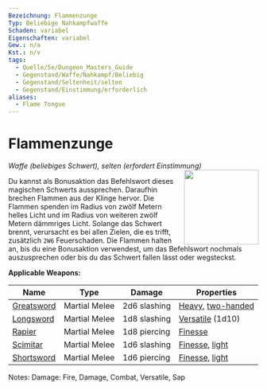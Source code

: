 ```yaml
---
Bezeichnung: Flammenzunge
Typ: Beliebige Nahkampfwaffe
Schaden: variabel
Eigenschaften: variabel
Gew.: n/a
Kst.: n/v
tags:
  - Quelle/5e/Dungeon_Masters_Guide
  - Gegenstand/Waffe/Nahkampf/Beliebig
  - Gegenstand/Seltenheit/selten
  - Gegenstand/Einstimmung/erforderlich
aliases:
  - Flame Tongue
---
```

# Flammenzunge
_Waffe (beliebiges Schwert), selten (erfordert Einstimmung)_
<img src="Flammenzunge.webp" align="right" width="150">

Du kannst als Bonusaktion das Befehlswort dieses magischen Schwerts aussprechen. Daraufhin brechen Flammen aus der Klinge hervor. Die Flammen spenden im Radius von zwölf Metern helles Licht und im Radius von weiteren zwölf Metern dämmriges Licht. Solange das Schwert brennt, verursacht es bei allen Zielen, die es trifft, zusätzlich `2W6` Feuerschaden. Die Flammen halten an, bis du eine Bonusaktion verwendest, um das Befehlswort nochmals auszusprechen oder bis du das Schwert fallen lässt oder wegsteckst.

**Applicable Weapons:**

| Name                                                                             | Type          | Damage       | Properties                                                                                                                                                     |
| -------------------------------------------------------------------------------- | ------------- | ------------ | -------------------------------------------------------------------------------------------------------------------------------------------------------------- |
| [Greatsword](https://www.dndbeyond.com/magic-items/4638-flame-tongue-greatsword) | Martial Melee | 2d6 slashing | [Heavy](https://www.dndbeyond.com/sources/dnd/free-rules/equipment#Heavy), [two-handed](https://www.dndbeyond.com/sources/dnd/free-rules/equipment#Two-Handed) |
| [Longsword](https://www.dndbeyond.com/magic-items/4895-flame-tongue-longsword)   | Martial Melee | 1d8 slashing | [Versatile](https://www.dndbeyond.com/sources/dnd/free-rules/equipment#Versatile) (1d10)                                                                       |
| [Rapier](https://www.dndbeyond.com/magic-items/4896-flame-tongue-rapier)         | Martial Melee | 1d8 piercing | [Finesse](https://www.dndbeyond.com/sources/dnd/free-rules/equipment#Finesse)                                                                                  |
| [Scimitar](https://www.dndbeyond.com/magic-items/4897-flame-tongue-scimitar)     | Martial Melee | 1d6 slashing | [Finesse](https://www.dndbeyond.com/sources/dnd/free-rules/equipment#Finesse), [light](https://www.dndbeyond.com/sources/dnd/free-rules/equipment#Light)       |
| [Shortsword](https://www.dndbeyond.com/magic-items/4898-flame-tongue-shortsword) | Martial Melee | 1d6 piercing | [Finesse](https://www.dndbeyond.com/sources/dnd/free-rules/equipment#Finesse), [light](https://www.dndbeyond.com/sources/dnd/free-rules/equipment#Light)       |

Notes: Damage: Fire, Damage, Combat, Versatile, Sap